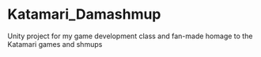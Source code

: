 # Katamari_Damashmup
Unity project for my game development class and fan-made homage to the Katamari games and shmups
